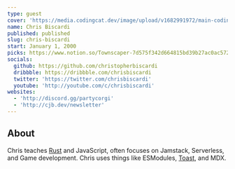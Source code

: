 ```yaml
---
type: guest
cover: 'https://media.codingcat.dev/image/upload/v1682991972/main-codingcatdev-photo/podcast-guest/chrisbiscardi'
name: Chris Biscardi
published: published
slug: chris-biscardi
start: January 1, 2000
picks: https://www.notion.so/Townscaper-7d575f342d664815bd39b27ac0ac572f, https://www.notion.so/Minecraft-Live-1b1e7a807d764f60af039d3fe5730d91
socials:
  github: https://github.com/christopherbiscardi
  dribbble: https://dribbble.com/chrisbiscardi
  twitter: 'https://twitter.com/chrisbiscardi'
  youtube: 'http://youtube.com/c/chrisbiscardi'
websites:
  - 'http://discord.gg/partycorgi'
  - 'http://cjb.dev/newsletter'
---
```


## About

Chris teaches [Rust](https://www.christopherbiscardi.com/rust) and JavaScript, often focuses on Jamstack, Serverless, and Game development. Chris uses things like ESModules, [Toast](https://twitter.com/toastdotdev), and MDX.
